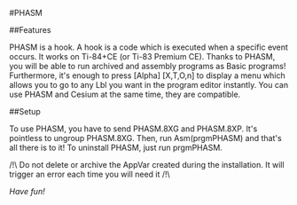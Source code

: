 #PHASM

##Features
	
PHASM is a hook. A hook is a code which is executed when a specific event occurs. It works on Ti-84+CE (or Ti-83 Premium CE).
Thanks to PHASM, you will be able to run archived and assembly programs as Basic programs!
Furthermore, it's enough to press [Alpha] [X,T,O,n] to display a menu which allows you to go to any Lbl you want in the program editor instantly.
You can use PHASM and Cesium at the same time, they are compatible.
	

##Setup

To use PHASM, you have to send PHASM.8XG and PHASM.8XP. It's pointless to ungroup PHASM.8XG. Then, run Asm(prgmPHASM) and that's all there is to it! To uninstall PHASM, just run prgmPHASM.

/!\ Do not delete or archive the AppVar created during the installation. It will trigger an error each time you will need it /!\

*Have fun!*
